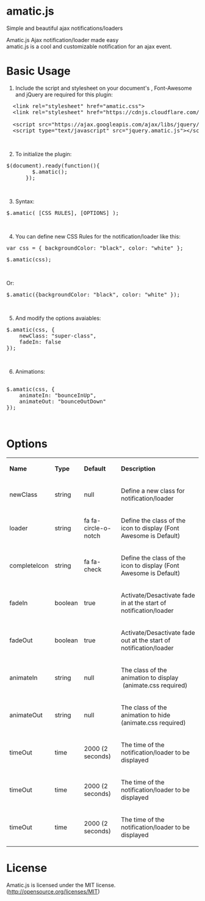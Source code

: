 # amatic.js
Simple and beautiful ajax notifications/loaders 

Amatic.js 
Ajax notification/loader made easy <br>
amatic.js is a cool and customizable notification for an ajax event.

# Basic Usage
1.	Include the script and stylesheet on your document's <head> , Font-Awesome and jQuery are required for this plugin:

<pre>
  &#60;link rel="stylesheet" href="amatic.css"&#62;
  &#60;link rel="stylesheet" href="https://cdnjs.cloudflare.com/ajax/libs/font-awesome/4.7.0/css/font-awesome.min.css"&#62;
  
  &#60;script src="https://ajax.googleapis.com/ajax/libs/jquery/3.2.1/jquery.min.js">&#60;/script&#62;
  &#60;script type="text/javascript" src="jquery.amatic.js">&#60;/script&#62;</pre>
<br>

2.	To initialize the plugin:

<pre>$(document).ready(function(){
        $.amatic();
      });</pre>
<br>

3.	Syntax:

  <pre>$.amatic( [CSS RULES], [OPTIONS] );</pre>
<br>

4.	You can define new CSS Rules for the notification/loader like this:

  <pre>var css = { backgroundColor: "black", color: "white" };</pre>

  <pre>$.amatic(css);</pre>
<br>

Or:

  <pre>$.amatic({backgroundColor: "black", color: "white" });</pre>
<br>

5.	And modify the options avaiables:

<pre>
$.amatic(css, {
	newClass: "super-class",										
	fadeIn: false
});
</pre>

<br>

6.	Animations:

<pre> 
$.amatic(css, {
	animateIn: "bounceInUp", 
	animateOut: "bounceOutDown"
});
</pre>
<br>

# Options

<table class="tg">
<tbody>
<tr>
<td >
	<p><b>Name</b></p>
</td>
<td >
	<p><b>Type</b></p>
</td>
<td >
	<p><b>Default</b></p>
</td>
<td >
	<p><b>Description</b></p>
</td>
</tr>
<tr>
<td >
<p>newClass</p>
</td>
<td >
<p>string</p>
</td>
<td >
<p>null</p>
</td>
<td >
<p>Define a new class for notification/loader</p>
</td>
</tr>
<tr>
<td >
<p>loader</p>
</td>
<td >
<p>string</p>
</td>
<td >
<p>fa fa-circle-o-notch</p>
</td>
<td >
<p>Define the class of the icon to display (Font Awesome is Default)</p>
</td>
</tr>
<tr>
<td >
<p>completeIcon</p>
</td>
<td >
<p>string</p>
</td>
<td >
<p>fa fa-check</p>
</td>
<td >
<p>Define the class of the icon to display (Font Awesome is Default)</p>
</td>
</tr>
<tr>
<td >
<p>fadeIn</p>
</td>
<td >
<p>boolean</p>
</td>
<td >
<p>true</p>
</td>
<td >
<p>Activate/Desactivate fade in at the start of notification/loader</p>
</td>
</tr>
<tr>
<td >
<p>fadeOut</p>
</td>
<td >
<p>boolean</p>
</td>
<td >
<p>true</p>
</td>
<td >
<p>Activate/Desactivate fade out at the start of notification/loader</p>
</td>
</tr>
<tr>
<td >
<p>animateIn</p>
</td>
<td >
<p>string</p>
</td>
<td >
<p>null</p>
</td>
<td >
<p>The class of the animation to display &nbsp;(animate.css required)</p>
</td>
</tr>
<tr>
<td >
<p>animateOut</p>
</td>
<td >
<p>string</p>
</td>
<td >
<p>null</p>
</td>
<td >
<p>The class of the animation to hide (animate.css required)</p>
</td>
</tr>
<tr>
<td >
<p>timeOut</p>
</td>
<td >
<p>time</p>
</td>
<td >
<p>2000 (2 seconds)</p>
</td>
<td >
<p>The time of the notification/loader to be displayed</p>
</td>
</tr>

<tr>
<td >
<p>timeOut</p>
</td>
<td >
<p>time</p>
</td>
<td >
<p>2000 (2 seconds)</p>
</td>
<td >
<p>The time of the notification/loader to be displayed</p>
</td>
</tr>

<tr>
<td >
<p>timeOut</p>
</td>
<td >
<p>time</p>
</td>
<td >
<p>2000 (2 seconds)</p>
</td>
<td >
<p>The time of the notification/loader to be displayed</p>
</td>
</tr>

</tbody>
</table>

# License

Amatic.js is licensed under the MIT license. (http://opensource.org/licenses/MIT)
